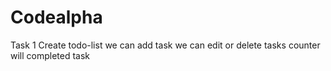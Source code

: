 # Codealpha
Task 1 
Create todo-list
we can add task 
we can edit or delete tasks 
counter will completed task 
